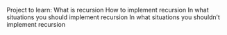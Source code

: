 Project to learn:
What is recursion
How to implement recursion
In what situations you should implement recursion
In what situations you shouldn’t implement recursion
